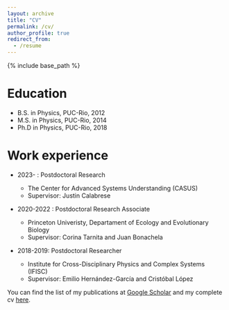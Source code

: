 ```yaml
---
layout: archive
title: "CV"
permalink: /cv/
author_profile: true
redirect_from:
  - /resume
---
```


{% include base_path %}

Education
======
* B.S. in Physics, PUC-Rio, 2012
* M.S. in Physics, PUC-Rio, 2014
* Ph.D in Physics, PUC-Rio, 2018

Work experience
======
* 2023- : Postdoctoral Research
  * The Center for Advanced Systems Understanding (CASUS)
  * Supervisor: Justin Calabrese
    
* 2020-2022 : Postdoctoral Research Associate
  * Princeton Univeristy, Departament of Ecology and Evolutionary Biology
  * Supervisor: Corina Tarnita and Juan Bonachela

* 2018-2019: Postdoctoral Researcher
  * Institute for Cross-Disciplinary Physics and Complex Systems (IFISC)
  * Supervisor: Emilio Hernández-García and Cristóbal López

You can find the list of my publications at <a href="https://scholar.google.com.br/citations?user=mMCHQ9oAAAAJ&hl=en-us">Google Scholar</a> and my complete cv <a href="https://ehcolombo.github.io/files/cv.pdf" target="_blank">here</a>.

